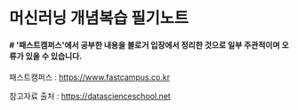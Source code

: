# 머신러닝 개념복습 필기노트

#### # '패스트캠퍼스'에서 공부한 내용을 블로거 입장에서 정리한 것으로 일부 주관적이며 오류가 있을 수 있습니다.
패스트캠퍼스 : https://www.fastcampus.co.kr

참고자료 출처 : https://datascienceschool.net
